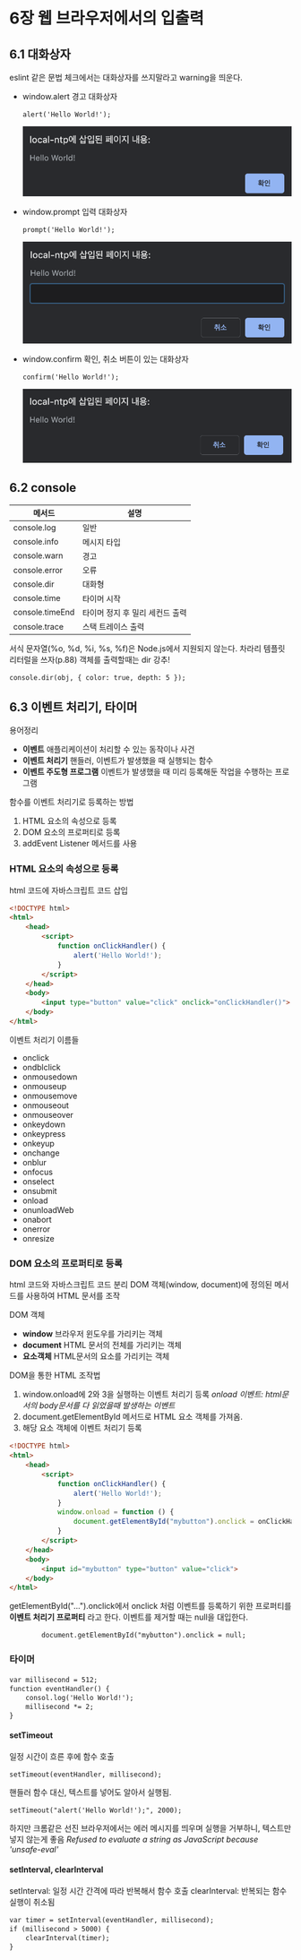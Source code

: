 # 6장 웹 브라우저에서의 입출력

## 6.1 대화상자

eslint 같은 문법 체크에서는 대화상자를 쓰지말라고 warning을 띄운다.

- window.alert
    경고 대화상자

    ```JS
    alert('Hello World!');
    ```

    ![alert](./img/ch6/alert.png)

- window.prompt
    입력 대화상자

    ```JS
    prompt('Hello World!');
    ```

    ![prompt](./img/ch6/prompt.png)

- window.confirm
    확인, 취소 버튼이 있는 대화상자

    ```JS
    confirm('Hello World!');
    ```

    ![confirm](./img/ch6/confirm.png)

## 6.2 console

메서드 | 설명
---- | ----
console.log | 일반
console.info | 메시지 타입
console.warn | 경고
console.error | 오류
console.dir | 대화형
console.time | 타이머 시작
console.timeEnd | 타이머 정지 후 밀리 세컨드 출력
console.trace | 스택 트레이스 출력

서식 문자열(%o, %d, %i, %s, %f)은 Node.js에서 지원되지 않는다.
차라리 템플릿 리터럴을 쓰자(p.88)
객체를 출력할때는 dir 강추!
```JS
console.dir(obj, { color: true, depth: 5 });
```

## 6.3 이벤트 처리기, 타이머

용어정리

- **이벤트**
    애플리케이션이 처리할 수 있는 동작이나 사건
- **이벤트 처리기**
    핸들러, 이벤트가 발생했을 때 실행되는 함수
- **이벤트 주도형 프로그램**
    이벤트가 발생했을 때 미리 등록해둔 작업을 수행하는 프로그램

함수를 이벤트 처리기로 등록하는 방법

1. HTML 요소의 속성으로 등록
1. DOM 요소의 프로퍼티로 등록
1. addEvent Listener 메서드를 사용

### HTML 요소의 속성으로 등록

html 코드에 자바스크립트 코드 삽입

```html
<!DOCTYPE html>
<html>
    <head>
        <script>
            function onClickHandler() {
                alert('Hello World!');
            }
        </script>
    </head>
    <body>
        <input type="button" value="click" onclick="onClickHandler()">
    </body>
</html>
```

이벤트 처리기 이름들

- onclick
- ondblclick
- onmousedown
- onmouseup
- onmousemove
- onmouseout
- onmouseover
- onkeydown
- onkeypress
- onkeyup
- onchange
- onblur
- onfocus
- onselect
- onsubmit
- onload
- onunloadWeb
- onabort
- onerror
- onresize

### DOM 요소의 프로퍼티로 등록

html 코드와 자바스크립트 코드 분리
DOM 객체(window, document)에 정의된 메서드를 사용하여 HTML 문서를 조작

DOM 객체

- **window**
    브라우저 윈도우를 가리키는 객체
- **document**
    HTML 문서의 전체를 가리키는 객체
- **요소객체**
    HTML문서의 요소를 가리키는 객체

DOM을 통한 HTML 조작법

1. window.onload에 2와 3을 실행하는 이벤트 처리기 등록
    *onload 이벤트: html문서의 body문서를 다 읽었을때 발생하는 이벤트*
1. document.getElementById 메서드로 HTML 요소 객체를 가져옴.
1. 해당 요소 객체에 이벤트 처리기 등록

```html
<!DOCTYPE html>
<html>
    <head>
        <script>
            function onClickHandler() {
                alert('Hello World!');
            }
            window.onload = function () {
                document.getElementById("mybutton").onclick = onClickHandler;
            }
        </script>
    </head>
    <body>
        <input id="mybutton" type="button" value="click">
    </body>
</html>
```

getElementById("...").onclick에서 onclick 처럼 이벤트를 등록하기 위한 프로퍼티를 **이벤트 처리기 프로퍼티** 라고 한다.
이벤트를 제거할 때는 null을 대입한다.

``` JS
        document.getElementById("mybutton").onclick = null;
```

### 타이머

```JS
var millisecond = 512;
function eventHandler() {
    consol.log('Hello World!');
    millisecond *= 2;
}
```

#### setTimeout

일정 시간이 흐른 후에 함수 호출

```JS
setTimeout(eventHandler, millisecond);
```

핸들러 함수 대신, 텍스트를 넣어도 알아서 실행됨.
```JS
setTimeout("alert('Hello World!');", 2000);
```
하지만 크롬같은 선진 브라우저에서는 에러 메시지를 띄우며 실행을 거부하니, 텍스트만 넣지 않는게 좋음
*Refused to evaluate a string as JavaScript because 'unsafe-eval'*

#### setInterval, clearInterval

setInterval: 일정 시간 간격에 따라 반복해서 함수 호출
clearInterval: 반복되는 함수 실행이 취소됨

```JS
var timer = setInterval(eventHandler, millisecond);
if (millisecond > 5000) {
    clearInterval(timer);
}
```
